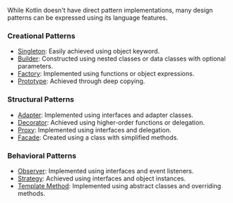 While Kotlin doesn't have direct pattern implementations, many design patterns can be expressed using its language features.

### Creational Patterns
- [Singleton](https://github.com/mende273/KotlinDesignPatterns/blob/main/src/creational/Singleton.kt): Easily achieved using object keyword.
- [Builder](https://github.com/mende273/KotlinDesignPatterns/blob/main/src/creational/Builder.kt): Constructed using nested classes or data classes with optional parameters.
- [Factory](https://github.com/mende273/KotlinDesignPatterns/blob/main/src/creational/Factory.kt): Implemented using functions or object expressions.
- [Prototype](https://github.com/mende273/KotlinDesignPatterns/blob/main/src/creational/Prototype.kt): Achieved through deep copying.

### Structural Patterns
- [Adapter](https://github.com/mende273/KotlinDesignPatterns/blob/main/src/structural/Adapter.kt): Implemented using interfaces and adapter classes.
- [Decorator](https://github.com/mende273/KotlinDesignPatterns/blob/main/src/structural/Decorator.kt): Achieved using higher-order functions or delegation.
- [Proxy](https://github.com/mende273/KotlinDesignPatterns/blob/main/src/structural/Proxy.kt): Implemented using interfaces and delegation.
- [Facade](https://github.com/mende273/KotlinDesignPatterns/blob/main/src/structural/Facade.kt): Created using a class with simplified methods.

### Behavioral Patterns
- [Observer](https://github.com/mende273/KotlinDesignPatterns/blob/main/src/behavioral/Observer.kt): Implemented using interfaces and event listeners.
- [Strategy](https://github.com/mende273/KotlinDesignPatterns/blob/main/src/behavioral/Strategy.kt): Achieved using interfaces and object instances.
- [Template Method](https://github.com/mende273/KotlinDesignPatterns/blob/main/src/behavioral/TemplateMethod.kt): Implemented using abstract classes and overriding methods.
